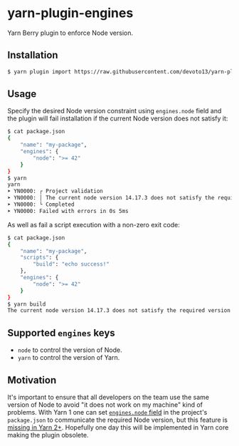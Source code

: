 # yarn-plugin-engines

Yarn Berry plugin to enforce Node version.

## Installation

```sh
$ yarn plugin import https://raw.githubusercontent.com/devoto13/yarn-plugin-engines/main/bundles/%40yarnpkg/plugin-engines.js
```

## Usage

Specify the desired Node version constraint using `engines.node` field and the plugin will fail installation if the current Node version does not satisfy it:

```sh
$ cat package.json
{
    "name": "my-package",
    "engines": {
        "node": ">= 42"
    }
}
$ yarn
yarn
➤ YN0000: ┌ Project validation
➤ YN0000: │ The current node version 14.17.3 does not satisfy the required version >= 42.
➤ YN0000: └ Completed
➤ YN0000: Failed with errors in 0s 5ms
```

As well as fail a script execution with a non-zero exit code:

```sh
$ cat package.json
{
    "name": "my-package",
    "scripts": {
        "build": "echo success!"
    },
    "engines": {
        "node": ">= 42"
    }
}
$ yarn build
The current node version 14.17.3 does not satisfy the required version >= 42.
```

## Supported `engines` keys

- `node` to control the version of Node.
- `yarn` to control the version of Yarn.

## Motivation

It's important to ensure that all developers on the team use the same version of Node to avoid "it does not work on my machine" kind of problems. With Yarn 1 one can set [`engines.node` field](https://docs.npmjs.com/cli/v7/configuring-npm/package-json#engines) in the project's `package.json` to communicate the required Node version, but this feature is [missing in Yarn 2+](https://github.com/yarnpkg/berry/issues/1177). Hopefully one day this will be implemented in Yarn core making the plugin obsolete.
